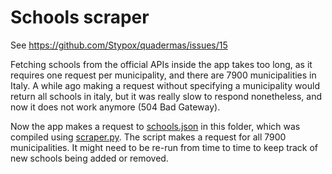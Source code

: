 # Schools scraper

See https://github.com/Stypox/quadermas/issues/15

Fetching schools from the official APIs inside the app takes too long, as it requires one request per municipality, and there are 7900 municipalities in Italy. A while ago making a request without specifying a municipality would return all schools in italy, but it was really slow to respond nonetheless, and now it does not work anymore (504 Bad Gateway).

Now the app makes a request to [schools.json](schools.json) in this folder, which was compiled using [scraper.py](scraper.py). The script makes a request for all 7900 municipalities. It might need to be re-run from time to time to keep track of new schools being added or removed.
